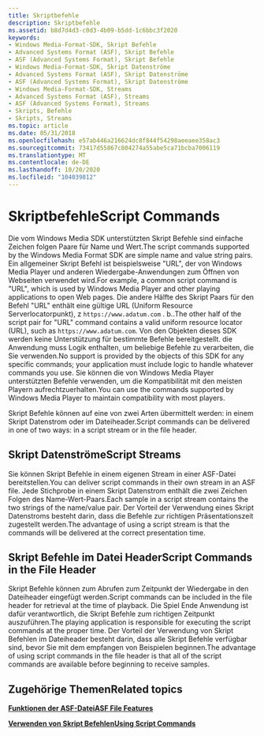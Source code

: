 ```yaml
---
title: Skriptbefehle
description: Skriptbefehle
ms.assetid: b8d7d4d3-c0d3-4b09-b5dd-1c6bbc3f2020
keywords:
- Windows Media-Format-SDK, Skript Befehle
- Advanced Systems Format (ASF), Skript Befehle
- ASF (Advanced Systems Format), Skript Befehle
- Windows Media-Format-SDK, Skript Datenströme
- Advanced Systems Format (ASF), Skript Datenströme
- ASF (Advanced Systems Format), Skript Datenströme
- Windows Media-Format-SDK, Streams
- Advanced Systems Format (ASF), Streams
- ASF (Advanced Systems Format), Streams
- Skripts, Befehle
- Skripts, Streams
ms.topic: article
ms.date: 05/31/2018
ms.openlocfilehash: e57ab446a216624dc8f844f54298aeeaee358ac3
ms.sourcegitcommit: 73417d55867c804274a55abe5ca71bcba7006119
ms.translationtype: MT
ms.contentlocale: de-DE
ms.lasthandoff: 10/20/2020
ms.locfileid: "104039812"
---
```

# <a name="script-commands"></a><span data-ttu-id="30412-114">Skriptbefehle</span><span class="sxs-lookup"><span data-stu-id="30412-114">Script Commands</span></span>

<span data-ttu-id="30412-115">Die vom Windows Media SDK unterstützten Skript Befehle sind einfache Zeichen folgen Paare für Name und Wert.</span><span class="sxs-lookup"><span data-stu-id="30412-115">The script commands supported by the Windows Media Format SDK are simple name and value string pairs.</span></span> <span data-ttu-id="30412-116">Ein allgemeiner Skript Befehl ist beispielsweise "URL", der von Windows Media Player und anderen Wiedergabe-Anwendungen zum Öffnen von Webseiten verwendet wird.</span><span class="sxs-lookup"><span data-stu-id="30412-116">For example, a common script command is "URL", which is used by Windows Media Player and other playing applications to open Web pages.</span></span> <span data-ttu-id="30412-117">Die andere Hälfte des Skript Paars für den Befehl "URL" enthält eine gültige URL (Uniform Resource Serverlocatorpunkt), z `https://www.adatum.com` . b..</span><span class="sxs-lookup"><span data-stu-id="30412-117">The other half of the script pair for "URL" command contains a valid uniform resource locator (URL), such as `https://www.adatum.com`.</span></span> <span data-ttu-id="30412-118">Von den Objekten dieses SDK werden keine Unterstützung für bestimmte Befehle bereitgestellt. die Anwendung muss Logik enthalten, um beliebige Befehle zu verarbeiten, die Sie verwenden.</span><span class="sxs-lookup"><span data-stu-id="30412-118">No support is provided by the objects of this SDK for any specific commands; your application must include logic to handle whatever commands you use.</span></span> <span data-ttu-id="30412-119">Sie können die von Windows Media Player unterstützten Befehle verwenden, um die Kompatibilität mit den meisten Playern aufrechtzuerhalten.</span><span class="sxs-lookup"><span data-stu-id="30412-119">You can use the commands supported by Windows Media Player to maintain compatibility with most players.</span></span>

<span data-ttu-id="30412-120">Skript Befehle können auf eine von zwei Arten übermittelt werden: in einem Skript Datenstrom oder im Dateiheader.</span><span class="sxs-lookup"><span data-stu-id="30412-120">Script commands can be delivered in one of two ways: in a script stream or in the file header.</span></span>

## <a name="script-streams"></a><span data-ttu-id="30412-121">Skript Datenströme</span><span class="sxs-lookup"><span data-stu-id="30412-121">Script Streams</span></span>

<span data-ttu-id="30412-122">Sie können Skript Befehle in einem eigenen Stream in einer ASF-Datei bereitstellen.</span><span class="sxs-lookup"><span data-stu-id="30412-122">You can deliver script commands in their own stream in an ASF file.</span></span> <span data-ttu-id="30412-123">Jede Stichprobe in einem Skript Datenstrom enthält die zwei Zeichen Folgen des Name-Wert-Paars.</span><span class="sxs-lookup"><span data-stu-id="30412-123">Each sample in a script stream contains the two strings of the name/value pair.</span></span> <span data-ttu-id="30412-124">Der Vorteil der Verwendung eines Skript Datenstroms besteht darin, dass die Befehle zur richtigen Präsentationszeit zugestellt werden.</span><span class="sxs-lookup"><span data-stu-id="30412-124">The advantage of using a script stream is that the commands will be delivered at the correct presentation time.</span></span>

## <a name="script-commands-in-the-file-header"></a><span data-ttu-id="30412-125">Skript Befehle im Datei Header</span><span class="sxs-lookup"><span data-stu-id="30412-125">Script Commands in the File Header</span></span>

<span data-ttu-id="30412-126">Skript Befehle können zum Abrufen zum Zeitpunkt der Wiedergabe in den Dateiheader eingefügt werden.</span><span class="sxs-lookup"><span data-stu-id="30412-126">Script commands can be included in the file header for retrieval at the time of playback.</span></span> <span data-ttu-id="30412-127">Die Spiel Ende Anwendung ist dafür verantwortlich, die Skript Befehle zum richtigen Zeitpunkt auszuführen.</span><span class="sxs-lookup"><span data-stu-id="30412-127">The playing application is responsible for executing the script commands at the proper time.</span></span> <span data-ttu-id="30412-128">Der Vorteil der Verwendung von Skript Befehlen im Dateiheader besteht darin, dass alle Skript Befehle verfügbar sind, bevor Sie mit dem empfangen von Beispielen beginnen.</span><span class="sxs-lookup"><span data-stu-id="30412-128">The advantage of using script commands in the file header is that all of the script commands are available before beginning to receive samples.</span></span>

## <a name="related-topics"></a><span data-ttu-id="30412-129">Zugehörige Themen</span><span class="sxs-lookup"><span data-stu-id="30412-129">Related topics</span></span>

<dl> <dt>

[<span data-ttu-id="30412-130">**Funktionen der ASF-Datei**</span><span class="sxs-lookup"><span data-stu-id="30412-130">**ASF File Features**</span></span>](asf-file-features.md)
</dt> <dt>

[<span data-ttu-id="30412-131">**Verwenden von Skript Befehlen**</span><span class="sxs-lookup"><span data-stu-id="30412-131">**Using Script Commands**</span></span>](using-script-commands.md)
</dt> </dl>

 

 




